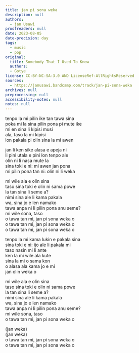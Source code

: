 ```yaml
---
title: jan pi sona weka
description: null
authors:
  - jan Usawi
proofreaders: null
date: 2023-08-05
date-precision: day
tags:
  - music
  - pop
original:
  title: Somebody That I Used To Know
  authors:
  - Gotye
license: CC-BY-NC-SA-3.0 AND LicenseRef-AllRightsReserved
sources:
  - https://janusawi.bandcamp.com/track/jan-pi-sona-weka
archives: null
preprocessing: null
accessibility-notes: null
notes: null
---
```


tenpo la mi pilin ike tan tawa sina   \
poka mi la sina pilin pona pi mute ike   \
mi en sina li kipisi musi  \
ala, taso la mi kipisi  \
lon pakala pi olin sina la mi awen 

jan li ken sike alasa e apeja ni  \
li pini utala e pini lon tenpo ale  \
olin ni li nasa mute la  \
sina toki e ni: mi awen jan pona  \
mi pilin pona tan ni: olin ni li weka

mi wile ala e olin sina    \
taso sina toki e olin ni sama powe  \
la tan sina li seme a?  \
nimi sina ale li kama pakala  \
wa, sina jo e len namako  \
tawa anpa ni li pilin pona anu seme?  \
mi wile sona, taso  \
o tawa tan mi, jan pi sona weka o  \
o tawa tan mi, jan pi sona weka o  \
o tawa tan mi, jan pi sona weka o

tenpo la mi kama lukin e pakala sina   \
sina toki e ni: ijo ale li pakala mi  \
taso nasin mi li ante  \
ken la mi wile ala kute  \
sina la mi o sama kon  \
o alasa ala kama jo e mi  \
jan olin weka o 

mi wile ala e olin sina  \
taso sina toki e olin ni sama powe  \
la tan sina li seme a?  \
nimi sina ale li kama pakala  \
wa, sina jo e len namako  \
tawa anpa ni li pilin pona anu seme?  \
mi wile sona, taso  \
o tawa tan mi, jan pi sona weka o

(jan weka)  \
(jan weka)  \
o tawa tan mi, jan pi sona weka o  \
o tawa tan mi, jan pi sona weka o